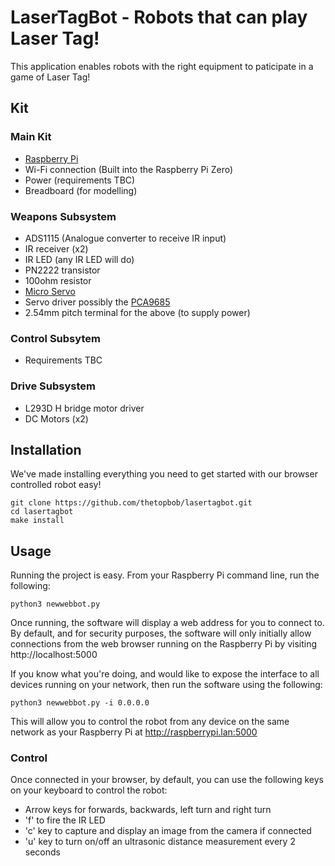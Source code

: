 # LaserTagBot - Robots that can play Laser Tag!

This application enables robots with the right equipment to paticipate in a game of Laser Tag!

## Kit
### Main Kit
 - [Raspberry Pi](https://thepihut.com/collections/raspberry-pi/products/raspberry-pi-zero)
 - Wi-Fi connection (Built into the Raspberry Pi Zero)
 - Power (requirements TBC)
 - Breadboard (for modelling)
### Weapons Subsystem
 - ADS1115 (Analogue converter to receive IR input)
 - IR receiver (x2)
 - IR LED (any IR LED will do)
 - PN2222 transistor
 - 100ohm resistor
 - [Micro Servo](https://thepihut.com/products/9g-micro-servo-1-6kg)
 - Servo driver possibly the [PCA9685](https://thepihut.com/products/servo-pwm-pizero)
 - 2.54mm pitch terminal for the above (to supply power)
### Control Subsytem
 - Requirements TBC
### Drive Subsystem
 - L293D H bridge motor driver
 - DC Motors (x2)

## Installation
We've made installing everything you need to get started with our browser controlled robot easy!

	git clone https://github.com/thetopbob/lasertagbot.git
	cd lasertagbot
	make install

## Usage
Running the project is easy. From your Raspberry Pi command line, run the following:

	python3 newwebbot.py

Once running, the software will display a web address for you to connect to. By default, and for security purposes, the software will only initially allow connections from the web browser running on the Raspberry Pi by visiting http://localhost:5000

If you know what you're doing, and would like to expose the interface to all devices running on your network, then run the software using the following:

	python3 newwebbot.py -i 0.0.0.0

This will allow you to control the robot from any device on the same network as your Raspberry Pi at http://raspberrypi.lan:5000

### Control
Once connected in your browser, by default, you can use the following keys on your keyboard to control the robot:

- Arrow keys for forwards, backwards, left turn and right turn
- 'f' to fire the IR LED
- 'c' key to capture and display an image from the camera if connected
- 'u' key to turn on/off an ultrasonic distance measurement every 2 seconds
